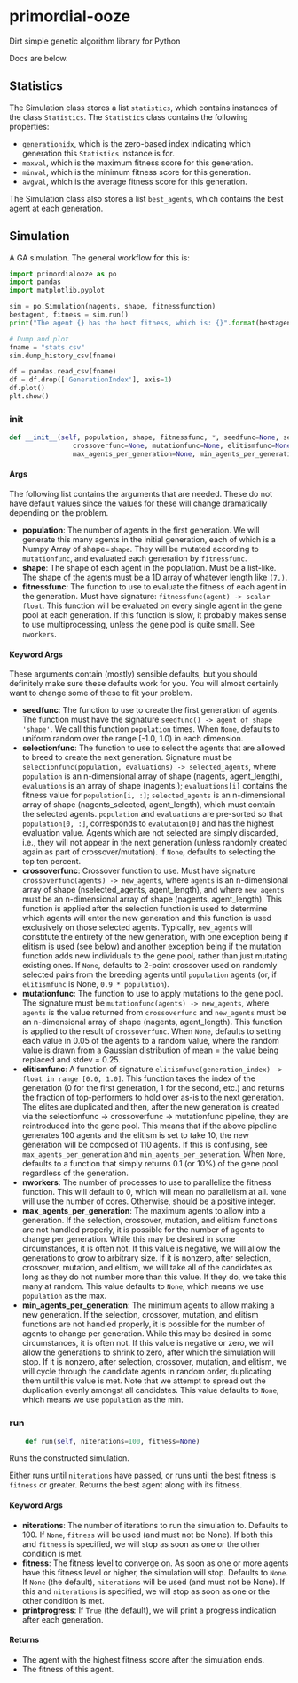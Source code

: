 # primordial-ooze

Dirt simple genetic algorithm library for Python

Docs are below.

## Statistics

The Simulation class stores a list `statistics`, which contains instances of the class `Statistics`.
The `Statistics` class contains the following properties:

- `generationidx`, which is the zero-based index indicating which generation this `Statistics` instance is for.
- `maxval`, which is the maximum fitness score for this generation.
- `minval`, which is the minimum fitness score for this generation.
- `avgval`, which is the average fitness score for this generation.

The Simulation class also stores a list `best_agents`, which contains the best agent at each generation.

## Simulation

A GA simulation. The general workflow for this is:

```python
import primordialooze as po
import pandas
import matplotlib.pyplot

sim = po.Simulation(nagents, shape, fitnessfunction)
bestagent, fitness = sim.run()
print("The agent {} has the best fitness, which is: {}".format(bestagent, fitness))

# Dump and plot
fname = "stats.csv"
sim.dump_history_csv(fname)

df = pandas.read_csv(fname)
df = df.drop(['GenerationIndex'], axis=1)
df.plot()
plt.show()
```

### __init__

```python
def __init__(self, population, shape, fitnessfunc, *, seedfunc=None, selectionfunc=None,
                crossoverfunc=None, mutationfunc=None, elitismfunc=None, nworkers=0,
                max_agents_per_generation=None, min_agents_per_generation=None)
```

#### Args

The following list contains the arguments that are needed. These do not have default values
since the values for these will change dramatically depending on the problem.

- **population**: The number of agents in the first generation. We will generate this many agents
                in the initial generation, each of which is a Numpy Array of shape=`shape`.
                They will be mutated according to `mutationfunc`, and evaluated each generation
                by `fitnessfunc`.
- **shape**: The shape of each agent in the population. Must be a list-like. The shape of the agents
                must be a 1D array of whatever length like `(7,)`.
- **fitnessfunc**: The function to use to evaluate the fitness of each agent in the generation.
                Must have signature: `fitnessfunc(agent) -> scalar float`. This function
                will be evaluated on every single agent in the gene pool at each generation.
                If this function is slow, it probably makes sense to use multiprocessing, unless the
                gene pool is quite small. See `nworkers`.

#### Keyword Args

These arguments contain (mostly) sensible defaults, but you should definitely make sure these
defaults work for you. You will almost certainly want to change some of these to fit your problem.

- **seedfunc**: The function to use to create the first generation of agents. The function must have
                    the signature `seedfunc() -> agent of shape 'shape'`. We call this function
                    `population` times. When `None`, defaults to uniform random
                    over the range [-1.0, 1.0) in each dimension.
- **selectionfunc**: The function to use to select the agents that are allowed to breed to create the
                    next generation. Signature must be `selectionfunc(population, evaluations) -> selected_agents`,
                    where `population` is an n-dimensional array of shape (nagents, agent_length),
                    `evaluations` is an array of shape (nagents,); `evaluations[i]` contains
                    the fitness value for `population[i, :]`; `selected_agents` is an n-dimensional array
                    of shape (nagents_selected, agent_length), which must contain the selected agents.
                    `population` and `evaluations` are pre-sorted so that `population[0, :]`, corresponds
                    to `evalutaion[0]` and has the highest evaluation value. Agents which are not selected
                    are simply discarded, i.e., they will not appear in the next generation (unless randomly
                    created again as part of crossover/mutation).
                    If `None`, defaults to selecting the top ten percent.
- **crossoverfunc**: Crossover function to use. Must have signature `crossoverfunc(agents) -> new_agents`,
                    where `agents` is an n-dimensional array of shape (nselected_agents, agent_length),
                    and where `new_agents` must be an n-dimensional array of shape (nagents, agent_length).
                    This function is applied after the selection function is used to determine which
                    agents will enter the new generation and this function is used exclusively on those
                    selected agents. Typically, `new_agents` will constitute the entirety of the new generation,
                    with one exception being if elitism is used (see below) and another exception being
                    if the mutation function adds new individuals to the gene pool, rather than just mutating
                    existing ones.
                    If `None`, defaults to 2-point crossover used on randomly selected pairs from the
                    breeding agents until `population` agents (or, if `elitismfunc` is None, `0.9 * population`).
- **mutationfunc**: The function to use to apply mutations to the gene pool. The signature must be
                    `mutationfunc(agents) -> new_agents`, where `agents` is the value returned from
                    `crossoverfunc` and `new_agents` must be an n-dimensional array of shape (nagents, agent_length).
                    This function is applied to the result of `crossoverfunc`.
                    When `None`, defaults to setting each value in 0.05 of the agents to a random value,
                    where the random value is drawn from a Gaussian distribution of mean = the value being replaced
                    and stdev = 0.25.
- **elitismfunc**: A function of signature `elitismfunc(generation_index) -> float in range [0.0, 1.0]`.
                    This function takes the index of the generation (0 for the first generation, 1 for the second, etc.)
                    and returns the fraction of top-performers to hold over as-is to the next generation.
                    The elites are duplicated and then, after the new
                    generation is created via the selectionfunc -> crossoverfunc -> mutationfunc pipeline, they are
                    reintroduced into the gene pool. This means that if the above pipeline generates 100 agents
                    and the elitism is set to take 10, the new generation will be composed of 110 agents. If this
                    is confusing, see `max_agents_per_generation` and `min_agents_per_generation`.
                    When `None`, defaults to a function that simply returns 0.1 (or 10%) of the gene pool regardless of the
                    generation.
- **nworkers**: The number of processes to use to parallelize the fitness function. This will default to 0, which will
                    mean no parallelism at all. `None` will use the number of cores. Otherwise, should be a positive integer.
- **max_agents_per_generation**: The maximum agents to allow into a generation. If the selection, crossover, mutation,
                                and elitism functions are not handled properly, it is possible for the number of
                                agents to change per generation. While this may be desired in some circumstances, it
                                is often not. If this value is negative, we will allow the generations to grow to arbitrary
                                size. If it is nonzero, after selection, crossover, mutation, and elitism, we will
                                take all of the candidates as long as they do not number more than this value. If they do,
                                we take this many at random.
                                This value defaults to `None`, which means we use `population` as the max.
- **min_agents_per_generation**: The minimum agents to allow making a new generation. If the selection, crossover, mutation,
                                and elitism functions are not handled properly, it is possible for the number of
                                agents to change per generation. While this may be desired in some circumstances, it
                                is often not. If this value is negative or zero, we will allow the generations
                                to shrink to zero, after which the simulation will stop. If it is nonzero, after selection,
                                crossover, mutation, and elitism, we will cycle through the candidate agents in random
                                order, duplicating them until this value is met. Note that we attempt to spread out the
                                duplication evenly amongst all candidates.
                                This value defaults to `None`, which means we use `population` as the min.


### run

```python
    def run(self, niterations=100, fitness=None)
```

Runs the constructed simulation.

Either runs until `niterations` have passed, or runs until the best fitness is `fitness` or greater.
Returns the best agent along with its fitness.

#### Keyword Args

- **niterations**: The number of iterations to run the simulation to. Defaults to 100. If `None`,
                    `fitness` will be used (and must not be None). If both this and `fitness` is
                    specified, we will stop as soon as one or the other condition is met.
- **fitness**: The fitness level to converge on. As soon as one or more agents have this fitness level
                    or higher, the simulation will stop. Defaults to `None`. If `None` (the default),
                    `niterations` will be used (and must not be None). If this and `niterations` is
                    specified, we will stop as soon as one or the other condition is met.
- **printprogress**: If `True` (the default), we will print a progress indication after each generation.

#### Returns

- The agent with the highest fitness score after the simulation ends.
- The fitness of this agent.
